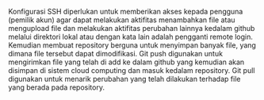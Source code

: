 Konfigurasi SSH diperlukan untuk memberikan akses kepada pengguna (pemilik akun) agar dapat melakukan aktifitas menambahkan file atau mengupload file dan melakukan aktifitas perubahan lainnya kedalam github melalui direktori lokal atau dengan kata lain adalah pengganti remote login.
Kemudian membuat repository berguna untuk menyimpan banyak file, yang dimana file tersebut dapat dimodifikasi.
Git push digunakan untuk mengirimkan file yang telah di add ke dalam github yang kemudian akan disimpan di sistem cloud computing dan masuk kedalam repository.
Git pull digunakan untuk menarik perubahan yang telah dilakukan terhadap file yang berada pada repository.